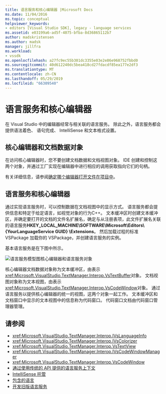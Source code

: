 ```yaml
---
title: 语言服务和核心编辑器 |Microsoft Docs
ms.date: 11/04/2016
ms.topic: conceptual
helpviewer_keywords:
- editors [Visual Studio SDK], legacy - language services
ms.assetid: e03199a6-ad5f-4075-bfba-8d36865112b7
author: madskristensen
ms.author: madsk
manager: jillfra
ms.workload:
- vssdk
ms.openlocfilehash: a27fc9ec55b301dc3355e03e2e86e968752fbbd0
ms.sourcegitcommit: 40d612240dc5bea418cd27fdacdf85ea177e2df3
ms.translationtype: MT
ms.contentlocale: zh-CN
ms.lasthandoff: 05/29/2019
ms.locfileid: "66309540"
---
```

# <a name="language-services-and-the-core-editor"></a>语言服务和核心编辑器
在 Visual Studio 中的编辑器经常与相关联的语言服务。 除此之外，语言服务都会提供语法着色、 语句完成、 IntelliSense 和文本格式设置。

## <a name="core-editors-and-document-data-objects"></a>核心编辑器和文档数据对象
 在访问核心编辑器时，您不要创建文档数据和文档视图对象。 IDE 创建和控制这两个对象，并通过工厂实现在编辑器中进行相应的调用获取指向它们的句柄。

 有关详细信息，请参阅[确定哪个编辑器打开文件在项目中](../extensibility/internals/determining-which-editor-opens-a-file-in-a-project.md)。

## <a name="language-services-and-the-core-editor"></a>语言服务和核心编辑器
 通过实现语言服务时，可以控制数据在文档视图中的显示方式。 语言服务都会提供信息和特定于给定语言，如视觉对象的行为C++。 文本缓冲区时创建文本缓冲区，并确定要打开的文档的文件名扩展名，确定与从注册表项，此文件扩展名关联的语言服务**HKEY_LOCAL_MACHINE\SOFTWARE\Microsoft\Editors\\{YourLanguageService GUID} \Extensions**。 然后加载过程的标准 VSPackage 加载你的 VSPackage，并创建语言服务的实例。

 基本语言服务是在下图中所示。

 ![语言服务模型图](../extensibility/media/vslanguageservicemodel.gif "vsLanguageServiceModel")核心编辑器和语言服务对象

 核心编辑器文档数据对象称为文本缓冲区，由表示<xref:Microsoft.VisualStudio.TextManager.Interop.VsTextBuffer>对象。 文档视图对象称为文本视图，由表示<xref:Microsoft.VisualStudio.TextManager.Interop.VsCodeWindow>对象。 通过语言服务以提供核心编辑器的统一的视图，这两个对象一起工作。 文本缓冲区和文档窗口中显示的文本视图中的信息称为代码窗口。 代码窗口文档由代码窗口管理器管理。

## <a name="see-also"></a>请参阅
- <xref:Microsoft.VisualStudio.TextManager.Interop.IVsLanguageInfo>
- <xref:Microsoft.VisualStudio.TextManager.Interop.IVsColorizer>
- <xref:Microsoft.VisualStudio.TextManager.Interop.VsTextView>
- <xref:Microsoft.VisualStudio.TextManager.Interop.IVsCodeWindowManager>
- <xref:Microsoft.VisualStudio.TextManager.Interop.VsCodeWindow>
- [通过使用传统的 API 提供的语言服务上下文](../extensibility/providing-a-language-service-context-by-using-the-legacy-api.md)
- [IntelliSense 托管](../extensibility/intellisense-hosting.md)
- [包含的语言](../extensibility/contained-languages.md)
- [开发旧版语言服务](../extensibility/internals/developing-a-legacy-language-service.md)